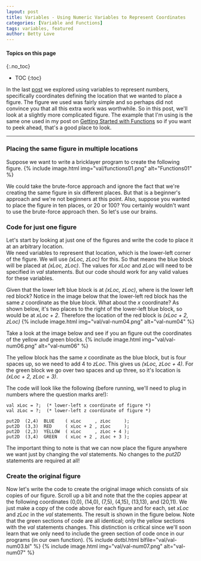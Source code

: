 ```yaml
---
layout: post
title: Variables - Using Numeric Variables to Represent Coordinates
categories: [Variable and Functions]
tags: variables, featured
author: Betty Love
---
```


#### Topics on this page
{:.no_toc}
* TOC
{:toc}

In the last [post](/variables-numbers01) we explored using variables to represent numbers, specifically coordinates defining the location that we wanted to place a figure.  The figure we used was fairly simple and so perhaps did not convince you that all this extra work was worthwhile.  So in this post, we'll look at a slightly more complicated figure.  The example that I'm using is the same one used in my post on [Getting Started with Functions](/getting-started-with-functions) so if you want to peek ahead, that's a good place to look.

***

### Placing the same figure in multiple locations

Suppose we want to write a bricklayer program to create the following figure.
{% include image.html img="val/functions01.png"  alt="Functions01"  %}

We could take the brute-force approach and ignore the fact that we're creating the same figure in six different places.  But that is a beginner's approach and we're not beginners at this point.  Also, suppose you wanted to place the figure in ten places, or 20 or 100?  You certainly wouldn't want to use the brute-force approach then.  So let's use our brains.

### Code for just one figure

Let's start by looking at just one of the figures and write the code to place it at an arbitrary location.  
We need variables to represent that location, which is the lower-left corner of the figure.  We will use _(xLoc, zLoc)_ for this.  So that means the blue block will be placed at _(xLoc, zLoc)_.  The values for _xLoc_ and _zLoc_ will need to be specified in _val_ statements.  But our code should work for any valid values for these variables.


Given that the lower left blue block is at _(xLoc, zLoc)_, where is the lower left red block?  Notice in the image below that the lower-left red block has the same _z_ coordinate as the blue block.  What about the _x_ coordinate?  As shown below, it's two places to the right of the lower-left blue block, so would be at _xLoc + 2_.  Therefore the location of the red block is _(xLoc + 2, zLoc)_
{% include image.html img="val/val-num04.png"  alt="val-num04"  %}

Take a look at the image below and see if you an figure out the coordinates of the yellow and green blocks.
 {% include image.html img="val/val-num06.png"  alt="val-num06"  %}

The yellow block has the same _x_ coordinate as the blue block, but is four spaces up, so we need to add 4 to _zLoc_.  This gives us _(xLoc, zLoc + 4)_.  For the green block we go over two spaces and up three, so it's location is _(xLoc + 2, zLoc + 3)_.

The code will look like the following (before running, we'll need to plug in numbers where the question marks are!):
```
val xLoc = ?;  (* lower-left x coordinate of figure *)
val zLoc = ?;  (* lower-left z coordinate of figure *)

put2D  (2,4)  BLUE    ( xLoc     , zLoc     );
put2D  (3,3)  RED     ( xLoc + 2 , zLoc     );
put2D  (2,3)  YELLOW  ( xLoc     , zLoc + 4 );
put2D  (3,4)  GREEN   ( xLoc + 2 , zLoc + 3 );
```

The important thing to note is that we can now place the figure anywhere we want just by changing the _val_ statements.  No changes to the _put2D_ statements are required at all!

### Create the original figure

Now let's write the code to create the original image which consists of six copies of our figure.  Scroll up a bit and note that the the copies appear at the following coordinates (0,0), (14,0), (7,5), (4,15), (13,13), and (20,11). We just make a copy of the code above for each figure and for each, set _xLoc_ and _zLoc_ in the _val_ statements.  The result is shown in the figure below.  Note that the green sections of code are all identical; only the yellow sections with the _val_ statements changes. This distinction is critical since we'll soon learn that we only need to include the green section of code once in our programs (in our own function).
{% include dotbl.html blfile="val/val-num03.bl"  %}
{% include image.html img="val/val-num07.png"  alt="val-num07"  %}